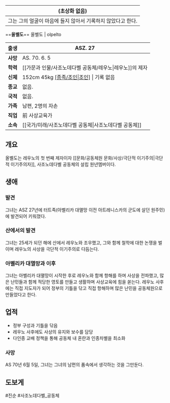 | (초상화 없음)                           |
| ---------------------------------- |
| 그는 그의 얼굴이 마음에 들지 않아서 기록하지 않았다고 한다. |

==**올벨도**==
올벨도 | olpelto

| 출생     | ASZ. 27                              |
| ------ | ------------------------------------ |
| **사망** | AS. 70. 6. 5                         |
| **학력** | [[가문과 인물/사조노데다벨 공동체/레우노\|레우노]]의 제자   |
| **신체** | 152cm 45kg [[종족/조인\|조인]](여) \| 기록 없음 |
| **종교** | 없음.                                  |
| **국적** | 없음.                                  |
| **가족** | 남편, 2명의 자손                           |
| **직업** | 前 사상교육가                              |
| **소속** | [[국가/미래/사조노데다벨 공동체\|사조노데다벨 공동체]]     |

## 개요
올벨도는 레우노의 첫 번째 제자이자 [[문화/공동체원 문화/사상/극단적 이기주의|극단적 이기주의자]], 사조노데다벨 공동체의 설립 원년멤버이다.
## 생애
### 발견
그녀는 ASZ 27년에 터트족(아벨리카 대멸망 이전 아트레니스카의 군도에 살던 원주민)에 발견되어 키워졌다. 
### 산에서의 발견
그녀는 25세가 되던 해에 산에서 레우노와 조우했고, 그와 함께 철학에 대한 논쟁을 벌이며 레우노의 사상을 극단적 이기주의로 다듬는다. 
### 아벨리카 대멸망과 이후
그녀는 아벨리카 대멸망이 시작한 후로 레우노와 함께 항해를 하며 사상을 전파했고, 많은 난민들과 함께 적당한 영토를 만들고 생활하며 사상교육에 힘을 쏟는다. 레우노 사후에는 직접 지도자가 되어 정부의 기틀을 닦고 직접 항해하며 많은 난민을 공동체원으로 만들었다고 한다. 

## 업적
* 정부 구성과 기틀을 닦음
* 레우노 사후에도 사상의 유지와 보수를 담당
* 다인종 교배 정책을 통해 공동체 내 혼란과 인종차별을 최소화
### 사망
AS 70년 6월 5일, 그녀는 그녀의 남편의 품속에서 생각하는 것을 그만둔다.
## 도보게
#진순 #사조노데다벨_공동체